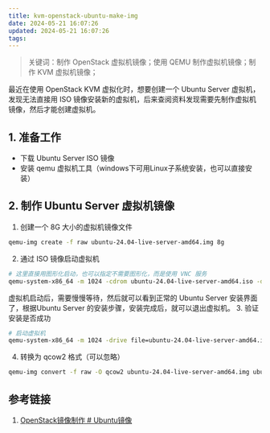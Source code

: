 ```yaml
---
title: kvm-openstack-ubuntu-make-img
date: 2024-05-21 16:07:26
updated: 2024-05-21 16:07:26
tags:
---
```

> 关键词：制作 OpenStack 虚拟机镜像；使用 QEMU 制作虚拟机镜像；制作 KVM 虚拟机镜像；


最近在使用 OpenStack KVM 虚拟化时，想要创建一个 Ubuntu Server 虚拟机，发现无法直接用 ISO 镜像安装新的虚拟机，后来查阅资料发现需要先制作虚拟机镜像，然后才能创建虚拟机。

## 1. 准备工作

- 下载 Ubuntu Server ISO 镜像
- 安装 qemu 虚拟机工具（windows下可用Linux子系统安装，也可以直接安装）

## 2. 制作 Ubuntu Server 虚拟机镜像

1. 创建一个 8G 大小的虚拟机镜像文件
```bash
qemu-img create -f raw ubuntu-24.04-live-server-amd64.img 8g
```
2. 通过 ISO 镜像启动虚拟机
```bash
# 这里直接用图形化启动，也可以指定不需要图形化，而是使用 VNC 服务
qemu-system-x86_64 -m 1024 -cdrom ubuntu-24.04-live-server-amd64.iso -drive file=ubuntu-24.04-live-server-amd64.img -boot d
```
虚拟机启动后，需要慢慢等待，然后就可以看到正常的 Ubuntu Server 安装界面了，根据Ubuntu Server 的安装步骤，安装完成后，就可以退出虚拟机。
3. 验证安装是否成功
```bash
# 启动虚拟机
qemu-system-x86_64 -m 1024 -drive file=ubuntu-24.04-live-server-amd64.img -boot c
```
4. 转换为 qcow2 格式（可以忽略）
```bash
qemu-img convert -f raw -O qcow2 ubuntu-24.04-live-server-amd64.img ubuntu-24.04-live-server-amd64.qcow2
```

## 参考链接
1. [OpenStack镜像制作 # Ubuntu镜像](https://ztblog.readthedocs.io/en/latest/openstack/image-create-guide.html#ubuntu)
